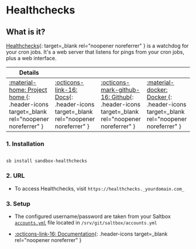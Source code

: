 # Healthchecks

## What is it?

[Healthchecks](https://healthchecks.io/){: target=_blank rel="noopener noreferrer" } is a watchdog for your cron jobs. It's a web server that listens for pings from your cron jobs, plus a web interface.

| Details     |             |             |             |
|-------------|-------------|-------------|-------------|
| [:material-home: Project home ](https://healthchecks.io/){: .header-icons target=_blank rel="noopener noreferrer" } | [:octicons-link-16: Docs](https://healthchecks.io/docs/){: .header-icons target=_blank rel="noopener noreferrer" } | [:octicons-mark-github-16: Github](https://github.com/healthchecks/healthchecks){: .header-icons target=_blank rel="noopener noreferrer" } | [:material-docker: Docker ](https://hub.docker.com/r/linuxserver/healthchecks){: .header-icons target=_blank rel="noopener noreferrer" }|

### 1. Installation

``` shell

sb install sandbox-healthchecks

```

### 2. URL

- To access Healthchecks, visit `https://healthchecks._yourdomain.com_`

### 3. Setup

- The configured username/password are taken from your Saltbox [`accounts.yml`](../../../saltbox/install/install/#configuration) file located in `/srv/git/saltbox/accounts.yml`

- [:octicons-link-16: Documentation](https://healthchecks.io/docs/){: .header-icons target=_blank rel="noopener noreferrer" }
